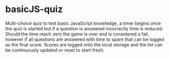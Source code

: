 # basicJS-quiz

Multi-choice quiz to test basic JavaScript knowledge, a timer begins once the quiz is started but if a question is answered incorrectly time is reduced. Should the time reach zero the game is over and is considered a fail, however if all questions are answered with time to spare that can be logged as the final score. Scores are logged onto the local storage and the list can be continuously updated or reset to start fresh.
